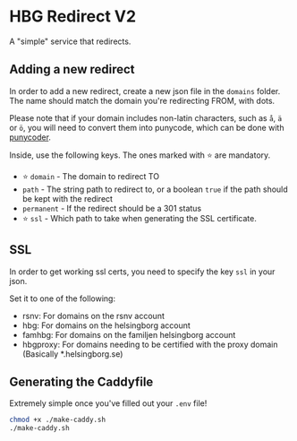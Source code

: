 # HBG Redirect V2

A "simple" service that redirects.

## Adding a new redirect

In order to add a new redirect, create a new json file in the `domains` folder. The name should match the domain you're redirecting FROM, with dots.

Please note that if your domain includes non-latin characters, such as `å`, `ä` or `ö`, you will need to convert them into punycode, which can be done with [punycoder](https://www.punycoder.com/).

Inside, use the following keys. The ones marked with ⭐ are mandatory.

-  ⭐ `domain` - The domain to redirect TO
- `path` - The string path to redirect to, or a boolean `true` if the path should be kept with the redirect
- `permanent` - If the redirect should be a 301 status
- ⭐ `ssl` - Which path to take when generating the SSL certificate.

## SSL

In order to get working ssl certs, you need to specify the key `ssl` in your json.

Set it to one of the following:

- rsnv: For domains on the rsnv account
- hbg: For domains on the helsingborg account
- famhbg: For domains on the familjen helsingborg account
- hbgproxy: For domains needing to be certified with the proxy domain (Basically *.helsingborg.se)

## Generating the Caddyfile

Extremely simple once you've filled out your `.env` file!

```sh
chmod +x ./make-caddy.sh
./make-caddy.sh
```